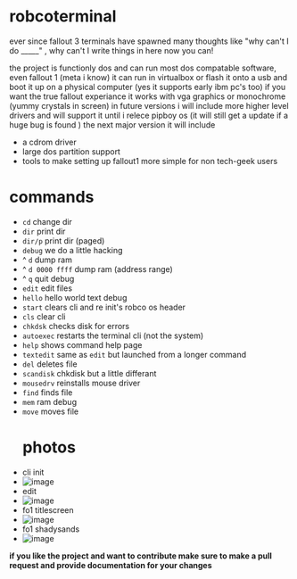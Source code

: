 # robcoterminal
ever since fallout 3 terminals have spawned many thoughts like "why can't I do _____" , why can't I write things in here now you can!

the project is functionly dos and can run most dos compatable software, even fallout 1 (meta i know)
it can run in virtualbox or flash it onto a usb and boot it up on a physical computer (yes it supports early ibm pc's too) if you want the true fallout experiance 
it works with vga graphics or monochrome (yummy crystals in screen) 
in future versions i will include more higher level drivers and will support it until i relece pipboy os (it will still get  a update if a huge bug is found )
the next major version it will include 
- a cdrom driver
- large dos partition support
- tools to make setting up fallout1 more simple for non tech-geek users

# commands
- `cd` change dir
- `dir` print dir
- `dir/p` print dir (paged)
- `debug` we do a little hacking
-   ^ `d` dump ram
-    ^ `d 0000 ffff` dump ram (address range)
-   ^ `q` quit debug
- `edit` edit files
- `hello` hello world text debug
- `start` clears cli and re init's robco os header
- `cls` clear cli
- `chkdsk` checks disk for errors
- `autoexec` restarts the terminal cli (not the system)
- `help` shows command help page
- `textedit` same as `edit` but launched from a longer command
- `del` deletes file
- `scandisk` chkdisk but a little differant
- `mousedrv` reinstalls mouse driver
- `find` finds file
- `mem` ram debug
- `move` moves file
  # photos
- cli init
- ![image](https://github.com/crazysmile11012/robcoterminal/assets/107813207/1fb68cef-8b0f-49d5-98d1-a48d01f1023a)
- edit
- ![image](https://github.com/crazysmile11012/robcoterminal/assets/107813207/0fe14547-5a79-4eaa-8e58-c0752975f2c0)
- fo1 titlescreen
- ![image](https://github.com/crazysmile11012/robcoterminal/assets/107813207/03c61b45-6847-415a-bade-fde4205e69c4)
- fo1 shadysands
- ![image](https://github.com/crazysmile11012/robcoterminal/assets/107813207/fdcfd17f-2b3e-47bd-8ba7-2c21dc59d4b6)

**if you like the project and want to contribute make sure to make a pull request and provide documentation for your changes**
